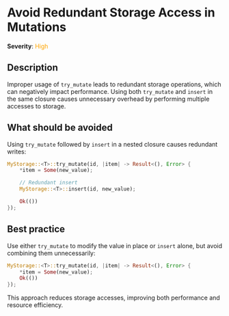 # Avoid Redundant Storage Access in Mutations

**Severity**: <span style="color:orange;">High</span>

## Description

Improper usage of `try_mutate` leads to redundant storage operations, which can negatively impact performance. Using
both `try_mutate` and `insert` in the same closure causes unnecessary overhead by performing multiple accesses to
storage.

## What should be avoided

Using `try_mutate` followed by `insert` in a nested closure causes redundant writes:

```rust
MyStorage::<T>::try_mutate(id, |item| -> Result<(), Error> {
    *item = Some(new_value);

    // Redundant insert
    MyStorage::<T>::insert(id, new_value);

    Ok(())
});
```

## Best practice

Use either `try_mutate` to modify the value in place or `insert` alone, but avoid combining them unnecessarily:

```rust
MyStorage::<T>::try_mutate(id, |item| -> Result<(), Error> {
    *item = Some(new_value);
    Ok(())
});
```

This approach reduces storage accesses, improving both performance and resource efficiency.
